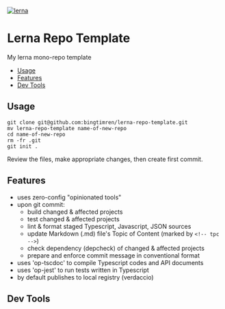 [![lerna](https://img.shields.io/badge/maintained%20with-lerna-cc00ff.svg)](https://lerna.js.org/)

# Lerna Repo Template

My lerna mono-repo template

<!-- toc -->

- [Usage](#usage)
- [Features](#features)
- [Dev Tools](#dev-tools)

<!-- tocstop -->

## Usage 

```
git clone git@github.com:bingtimren/lerna-repo-template.git
mv lerna-repo-template name-of-new-repo
cd name-of-new-repo
rm -fr .git
git init .
```

Review the files, make appropriate changes, then create first commit.

## Features

- uses zero-config "opinionated tools"
- upon git commit:
  - build changed & affected projects
  - test changed & affected projects
  - lint & format staged Typescript, Javascript, JSON sources
  - update Markdown (.md) file's Topic of Content (marked by `<!-- tpc -->`)
  - check dependency (depcheck) of changed & affected projects
  - prepare and enforce commit message in conventional format
- uses 'op-tscdoc' to compile Typescript codes and API documents
- uses 'op-jest' to run tests written in Typescript
- by default publishes to local registry (verdaccio)



## Dev Tools




